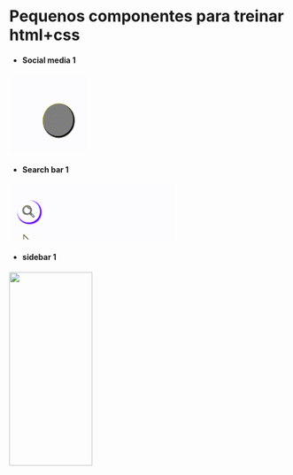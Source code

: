 # Pequenos componentes para treinar html+css

* #### Social media 1

<a href="https://github.com/lucasanthony/html-css-pratice/blob/master/social-media/">
  <img src="https://github.com/lucasanthony/html-css-pratice/blob/master/social-media/Screencast-2020-07-19-14_23_19.gif" width="140" height="140">
</a>

* #### Search bar 1

<a href="https://github.com/lucasanthony/html-css-pratice/blob/master/search%20bar/">
  <img src="https://github.com/lucasanthony/html-css-pratice/blob/master/search%20bar/Screencast-2020-07-20-09_06_39.gif" width="300" height="100">
</a>

* #### sidebar 1

<a href="https://github.com/lucasanthony/html-css-pratice/blob/master/sidebar/">
  <img src="https://github.com/lucasanthony/html-css-pratice/blob/master/sidebar/sidebar.gif" width="150" height="350">
</a>


